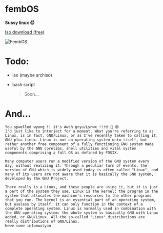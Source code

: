 # fembOS

**Sussy linux 😈**

[Iso download (free)](https://floppa.social)

![FembOS](https://cdn.discordapp.com/attachments/939574599895646228/939580332536107028/unknown.png)

# Todo:

- Iso (maybe archiso)
- bash script

  > Soon...

# And...

```
You spwelled wyong !! it's Awch gnyu/Lynwx !!!🤓 🤯 😡
I'd just like to interject for a moment. What you're referring to as Linux, is in fact, GNU/Linux, or as I've recently taken to calling it, GNU plus Linux. Linux is not an operating system unto itself, but rather another free component of a fully functioning GNU system made useful by the GNU corelibs, shell utilities and vital system components comprising a full OS as defined by POSIX.

Many computer users run a modified version of the GNU system every day, without realizing it. Through a peculiar turn of events, the version of GNU which is widely used today is often called "Linux", and many of its users are not aware that it is basically the GNU system, developed by the GNU Project.

There really is a Linux, and these people are using it, but it is just a part of the system they use. Linux is the kernel: the program in the system that allocates the machine's resources to the other programs that you run. The kernel is an essential part of an operating system, but useless by itself; it can only function in the context of a complete operating system. Linux is normally used in combination with the GNU operating system: the whole system is basically GNU with Linux added, or GNU/Linux. All the so-called "Linux" distributions are really distributions of GNU/Linux.
hewe some infomwatyon


```
